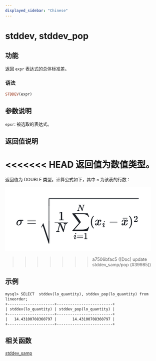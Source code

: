 ```yaml
---
displayed_sidebar: "Chinese"
---
```



# stddev, stddev_pop

## 功能

返回 `expr` 表达式的总体标准差。

### 语法

```Haskell
STDDEV(expr)
```

## 参数说明

`epxr`: 被选取的表达式。

## 返回值说明

<<<<<<< HEAD
返回值为数值类型。
=======
返回值为 DOUBLE 类型。计算公式如下，其中 `n` 为该表的行数：

![image](../../../assets/stddevpop_formula.png)

<!--$$
\sigma = \sqrt{\frac{1}{N} \sum_{i=1}^{N} (x_i - \bar{x})^2}
$$ -->

>>>>>>> a7506bfac5 ([Doc] update stddev_samp/pop (#39985))

## 示例

```plain text
mysql> SELECT  stddev(lo_quantity), stddev_pop(lo_quantity) from lineorder;
+---------------------+-------------------------+
| stddev(lo_quantity) | stddev_pop(lo_quantity) |
+---------------------+-------------------------+
|   14.43100708360797 |       14.43100708360797 |
+---------------------+-------------------------+
```

## 相关函数

[stddev_samp](./stddev_samp.md)
